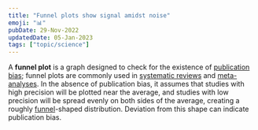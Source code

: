 ```yaml
---
title: "Funnel plots show signal amidst noise"
emoji: "📊"
pubDate: 29-Nov-2022
updatedDate: 05-Jan-2023
tags: ["topic/science"]
---
```


A **funnel plot** is a graph designed to check for the existence of [publication bias](https://en.wikipedia.org/wiki/Publication_bias "Publication bias"); funnel plots are commonly used in [systematic reviews](https://en.wikipedia.org/wiki/Systematic_review "Systematic review") and [meta-analyses](https://en.wikipedia.org/wiki/Meta-analysis "Meta-analysis"). In the absence of publication bias, it assumes that studies with high precision will be plotted near the average, and studies with low precision will be spread evenly on both sides of the average, creating a roughly [funnel](https://en.wikipedia.org/wiki/Funnel "Funnel")-shaped distribution. Deviation from this shape can indicate publication bias.

